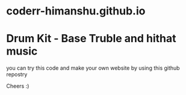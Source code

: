 # coderr-himanshu.github.io
# Drum Kit - Base Truble and hithat music

you can try this code and make your own website by using this github repostry 

Cheers :) 
